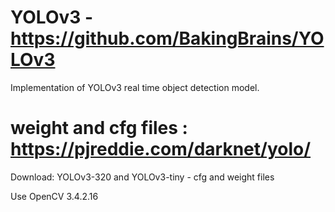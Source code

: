 # YOLOv3 - https://github.com/BakingBrains/YOLOv3
Implementation of YOLOv3 real time object detection model.
# weight and cfg files : https://pjreddie.com/darknet/yolo/

Download: YOLOv3-320 and YOLOv3-tiny - cfg and weight files

Use OpenCV 3.4.2.16
